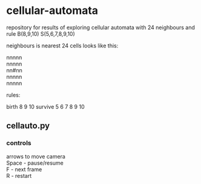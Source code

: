 # cellular-automata
repository for results of exploring cellular automata with 24 neighbours and rule B(8,9,10) S(5,6,7,8,9,10)

neighbours is nearest 24 cells
looks like this:

nnnnn<br>
nnnnn<br>
nn#nn<br>
nnnnn<br>
nnnnn<br>

rules:

birth 8 9 10
survive 5 6 7 8 9 10

## cellauto.py

### controls

arrows to move camera<br>
Space - pause/resume<br>
F - next frame<br>
R - restart<br>
